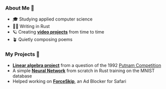 ### About Me 👋

- 🎓 Studying applied computer science
- 👨‍💻 Writing in Rust
- 🪐 Creating [**video projects**](https://www.youtube.com/channel/@elias-) from time to time
- 🪴 Quietly composing poems 

### My Projects 🔭
- [**Linear algebra project**](https://github.com/eliavaux/putnam-1992) from a question of the 1992 [Putnam Competition](https://kskedlaya.org/putnam-archive/1992.pdf)
- A simple [**Neural Network**](https://github.com/eliavaux/machine-learning/) from scratch in Rust training on the MNIST database
- Helped working on [**ForceSkip**](https://github.com/ppauel/youtube-forceskip), an Ad Blocker for Safari
